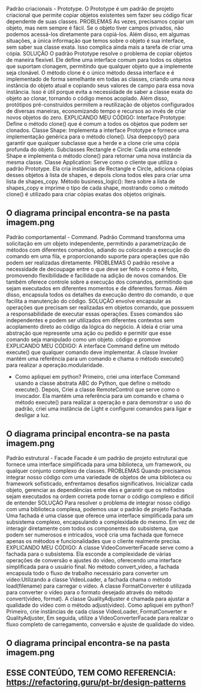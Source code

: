 Padrão criacionais - Prototype.
 O Prototype é um padrão de projeto criacional que permite copiar objetos existentes sem fazer seu código ficar dependente de suas classes.
PROBLEMAS
As vezes, precisamos copiar um objeto, mas nem sempre é fácil. Se o objeto tiver campos privados, não podemos acessá-los diretamente para copiá-los. Além disso, em algumas situações, a única informação que temos sobre o objeto é sua interface, sem saber sua classe exata. Isso complica ainda mais a tarefa de criar uma cópia. 
SOLUÇÃO
O padrão Prototype resolve o problema de copiar objetos de maneira flexível. Ele define uma interface comum para todos os objetos que suportam clonagem, permitindo que qualquer objeto que a implemente seja clonável. O método clone é o único método dessa interface e é implementado de forma semelhante em todas as classes, criando uma nova instância do objeto atual e copiando seus valores de campo para essa nova instância. Isso é útil porque evita a necessidade de saber a classe exata do objeto ao clonar, tornando o código menos acoplado. Além disso, protótipos pré-construídos permitem a reutilização de objetos configurados de diversas maneiras, economizando tempo e recursos ao invés de criar novos objetos do zero.
EXPLICANDO MEU CÓDIGO:
Interface Prototype: Define o método clone() que é comum a todos os objetos que podem ser clonados.
Classe Shape: Implementa a interface Prototype e fornece uma implementação genérica para o método clone(). Usa deepcopy() para garantir que qualquer subclasse que a herde e a clone crie uma cópia profunda do objeto.
Subclasses Rectangle e Circle: Cada uma estende Shape e implementa o método clone() para retornar uma nova instância da mesma classe.
Classe Application: Serve como o cliente que utiliza o padrão Prototype. Ela cria instâncias de Rectangle e Circle, adiciona cópias desses objetos à lista de shapes, e depois clona todos eles para criar uma lista de shapes_copy.
Método business_logic(): Itera sobre a lista de shapes_copy e imprime o tipo de cada shape, mostrando como o método clone() é utilizado para criar cópias exatas dos objetos originais.
## O diagrama principal encontra-se na pasta imagem.png

Padrão comportamental - Command.
 Padrão Command transforma uma solicitação em um objeto independente, permitindo a parametrização de métodos com diferentes comandos, adiando ou colocando a execução do comando em uma fila, e proporcionando suporte para operações que não podem ser realizadas diretamente.
PROBLEMAS
 O padrão resolve a necessidade de decoupage entre o que deve ser feito e como é feito, promovendo flexibilidade e facilidade na adição de novos comandos. Ele também oferece controle sobre a execução dos comandos, permitindo que sejam executados em diferentes momentos e de diferentes formas. Além disso, encapsula todos os detalhes da execução dentro do comando, o que facilita a manutenção do código.
SOLUÇÃO
envolve encapsular as operações que precisam ser realizadas em objetos comando, que possuem a responsabilidade de executar essas operações. Esses comandos são independentes e podem ser utilizados em diferentes contextos sem acoplamento direto ao código da lógica do negócio. A ideia é criar uma abstração que represente uma ação ou pedido e permitir que esse comando seja manipulado como um objeto. código e promove 
EXPLICANDO MEU CÓDIGO:
 A interface Command define um método execute() que qualquer comando deve implementar. A classe Invoker mantém uma referência para um comando e chama o método execute() para realizar a operação.modularidade. 
 - Como apliquei em python? Primeiro, criei uma interface Command usando a classe abstrata ABC do Python, que define o método execute(). Depois, Criei a classe RemoteControl que serve como o invocador. Ela mantém uma referência para um comando e chama o método execute() para realizar a operação e para demonstrar o uso do padrão, criei uma instância de Light e configurei comandos para ligar e desligar a luz.
## O diagrama principal encontra-se na pasta  imagem.png
Padrão estrutural - Facade
 Facade é um padrão de projeto estrutural que fornece uma interface simplificada para uma biblioteca, um framework, ou qualquer conjunto complexo de classes.
PROBLEMAS
Quando precisamos integrar nosso código com uma variedade de objetos de uma biblioteca ou framework sofisticado, enfrentamos desafios significativos. Inicializar cada objeto, gerenciar as dependências entre eles e garantir que os métodos sejam executados na ordem correta pode tornar o código complexo e difícil de entender
SOLUÇÃO
Para resolver o problema de integrar nosso código com uma biblioteca complexa, podemos usar o padrão de projeto Fachada. Uma fachada é uma classe que oferece uma interface simplificada para um subsistema complexo, encapsulando a complexidade do mesmo. Em vez de interagir diretamente com todos os componentes do subsistema, que podem ser numerosos e intricados, você cria uma fachada que fornece apenas os métodos e funcionalidades que o cliente realmente precisa.
EXPLICANDO MEU CÓDIGO:
A classe VideoConverterFacade serve como a fachada para o subsistema. Ela esconde a complexidade de várias operações de conversão e ajustes do vídeo, oferecendo uma interface simplificada para o usuário final.
No método convert_video, a fachada encapsula todo o fluxo de trabalho necessário para converter um vídeo:Utilizando a classe VideoLoader, a fachada chama o método load(filename) para carregar o vídeo.
A classe FormatConverter é utilizada para converter o vídeo para o formato desejado através do método convert(video, format).
A classe QualityAdjuster é chamada para ajustar a qualidade do vídeo com o método adjust(video).
Como apliquei em python? Primeiro, crie instâncias de cada classe VideoLoader, FormatConverter e QualityAdjuster, Em seguida, utilize a VideoConverterFacade para realizar o fluxo completo de carregamento, conversão e ajuste de qualidade do vídeo.
## O diagrama principal encontra-se na pasta  imagem.png

 
 ## ESSE CONTEÚDO, TEM COMO REFERENCIA: https://refactoring.guru/pt-br/design-patterns
 
 



